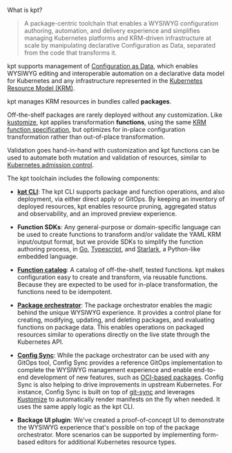 What is kpt?

> A package-centric toolchain that enables a WYSIWYG configuration authoring, automation, and delivery experience and simplifies managing Kubernetes platforms and KRM-driven infrastructure at scale by manipulating declarative Configuration as Data, separated from the code that transforms it.

kpt supports management of [Configuration as Data](https://github.com/GoogleContainerTools/kpt/blob/main/docs/design-docs/06-config-as-data.md), which enables WYSIWYG editing and interoperable automation on a declarative data model for Kubernetes and any infrastructure represented in the [Kubernetes Resource Model (KRM)](https://github.com/kubernetes/design-proposals-archive/blob/main/architecture/resource-management.md).

kpt manages KRM resources in bundles called **packages**.

Off-the-shelf packages are rarely deployed without any customization. Like [kustomize](https://kustomize.io), kpt applies transformation **functions**, using the same [KRM function specification](https://github.com/kubernetes-sigs/kustomize/blob/master/cmd/config/docs/api-conventions/functions-spec.md), but optimizes for in-place configuration transformation rather than out-of-place transformation. 

Validation goes hand-in-hand with customization and kpt functions can be used to automate both mutation and validation of resources, similar to [Kubernetes admission control](https://kubernetes.io/docs/reference/access-authn-authz/extensible-admission-controllers/). 

The kpt toolchain includes the following components:

- [**kpt CLI**](https://kpt.dev/reference/cli/): The kpt CLI supports package and function operations, and also
  deployment, via either direct apply or GitOps. By keeping an inventory of deployed resources, kpt enables resource pruning,
  aggregated status and observability, and an improved preview experience.

- **Function SDKs**: Any general-purpose or domain-specific language can be used to create functions to transform and/or validate
  the YAML KRM input/output format, but we provide SDKs to simplify the function authoring process, in 
  [Go](https://kpt.dev/book/05-developing-functions/02-developing-in-Go), 
  [Typescript](https://kpt.dev/book/05-developing-functions/03-developing-in-Typescript), and 
  [Starlark](https://catalog.kpt.dev/starlark/v0.2/), a Python-like embedded language.

- [**Function catalog**](https://catalog.kpt.dev/): A catalog of off-the-shelf, tested functions. kpt makes configuration
  easy to create and transform, via reusable functions. Because they are expected to be used for in-place transformation,
  the functions need to be idempotent.

- [**Package orchestrator**](https://github.com/GoogleContainerTools/kpt/blob/main/docs/design-docs/07-package-orchestration.md): 
  The package orchestrator enables the magic behind the unique WYSIWYG experience. It provides a control plane for creating,
  modifying, updating, and deleting packages, and evaluating functions on package data. This enables operations on packaged resources
  similar to operations directly on the live state through the Kubernetes API.

- [**Config Sync**](https://cloud.google.com/anthos-config-management/docs/config-sync-overview): While the package orchestrator
  can be used with any GitOps tool, Config Sync provides a reference GitOps implementation to complete the WYSIWYG management
  experience and enable end-to-end development of new features, such as 
  [OCI-based packages](https://github.com/GoogleContainerTools/kpt/issues/2300). Config Sync is also helping to drive improvements
  in upstream Kubernetes. For instance, Config Sync is built on top of [git-sync](https://github.com/kubernetes/git-sync) and
  leverages [Kustomize](https://kustomize.io) to automatically render manifests on the fly when needed. It uses the same apply
  logic as the kpt CLI.

- **Backage UI plugin**: We've created a proof-of-concept UI to demonstrate the WYSIWYG experience that's possible on top of the
  package orchestrator. More scenarios can be supported by implementing form-based editors for additional Kubernetes resource types.
  
